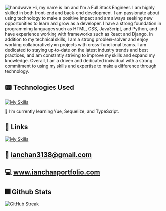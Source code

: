 ![handwave](https://user-images.githubusercontent.com/18350557/176309783-0785949b-9127-417c-8b55-ab5a4333674e.gif) 
Hi, my name is Ian and I'm a Full Stack Engineer. I am highly skilled in both front-end and back-end development. I am passionate about using technology to make a positive impact and am always seeking new opportunities to learn and grow as a developer. I have a strong foundation in programming languages such as HTML, CSS, JavaScript, and Python, and have experience working with frameworks such as React and Django. In addition to my technical skills, I am a strong problem-solver and enjoy working collaboratively on projects with cross-functional teams. I am dedicated to staying up-to-date on the latest industry trends and best practices, and am constantly striving to improve my skills and expand my knowledge. Overall, I am a driven and dedicated individual with a strong commitment to using my skills and expertise to make a difference through technology.
 

 
## :pager: **Technologies Used**

[![My Skills](https://skillicons.dev/icons?i=js,html,css,react,nodejs,express,react,mongodb,python,django,vue,heroku,git,github,vscode,typescript,postgres)](https://skillicons.dev)
 
 🌱 I’m currently learning Vue, Sequelize, and TypeScript.
 
## :link: **Links**
 
 [![My Skills](https://skillicons.dev/icons?i=linkedin)](https://www.linkedin.com/in/ianchan-) 
 
## :email: ianchan3138@gmail.com
## :computer: www.ianchanportfolio.com
 
 

<!---
ianchan3/ianchan3 is a ✨ special ✨ repository because its `README.md` (this file) appears on your GitHub profile.
You can click the Preview link to take a look at your changes.
--->

## :fireworks: Github Stats

![GitHub Streak](https://streak-stats.demolab.com/?user=ianchan3&theme=yellowdark)
